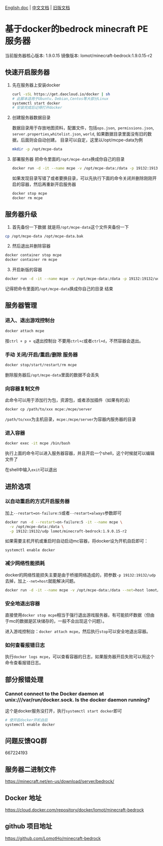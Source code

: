 [English doc]:https://github.com/LomotHo/minecraft-bedrock
[中文文档]:https://github.com/LomotHo/minecraft-bedrock/blob/master/readme_zh.md
[旧版文档]:https://github.com/LomotHo/minecraft-bedrock/blob/master/doc/zh/

[English doc] | [中文文档] | [旧版文档] 

# 基于docker的bedrock minecraft PE 服务器
当前服务器核心版本: 1.9.0.15 镜像版本: lomot/minecraft-bedrock:1.9.0.15-r2

## 快速开启服务器

1. 先在服务器上安装docker

	```bash
	curl -sSL https://get.daocloud.io/docker | sh
	# 此脚本适用于Ubuntu，Debian,Centos等大部分Linux
	systemctl start docker
	# 安装完成后记得打开docker
	```

	<!-- 这里仅介绍了Ubuntu14.04以上的版本，其它发行版请自行安装docker
	apt install docker.io
	此处附上docker-ce(社区版)官方中文安装文档：
	[docker安装文档](https://docs.docker-cn.com/engine/installation/linux/docker-ce/ubuntu/) -->
	
2. 创建服务器数据目录

	数据目录用于存放地图资料，配置文件，包括```ops.json```,``` permissions.json```, ```server.properties```,```whitelist.json```, ```world```, 如果数据目录里面没有旧的数据，后面则会自动创建。 目录可以自定，这里以/opt/mcpe-data为例
	
	```bash
	mkdir -p /opt/mcpe-data
	```

3. 部署服务器
	把命令里面的```/opt/mcpe-data```换成你自己的目录
	
	```bash
	docker run -d -it --name mcpe -v /opt/mcpe-data:/data -p 19132:19132/udp lomot/minecraft-bedrock:1.9.0.15-r2
	```
	如果发现目录写错了或者要换目录，可以先执行下面的命令关闭并删除刚刚开启的容器，然后再重新开启服务器
	
	```bash
	docker stop mcpe
	docker rm mcpe
	```

## 服务器升级
1. 首先备份一下数据
  就是将```/opt/mcpe-data```这个文件夹备份一下
	
  ```bash
  cp /opt/mcpe-data /opt/mcpe-data.bak
  ```

2. 然后退出并删除容器

  ```bash
  docker container stop mcpe
  docker container rm mcpe
  ```
3. 开启新版的容器

  ```bash
  docker run -d -it --name mcpe -v /opt/mcpe-data:/data -p 19132:19132/udp lomot/minecraft-bedrock:1.9.0.15-r2
  ```
  记得把命令里面的```/opt/mcpe-data```换成你自己的目录
  结束

## 服务器管理

### 进入、退出游戏控制台

```bash
docker attach mcpe
```
按```ctrl + p + q```退出控制台
不要用```ctrl+c```或者```ctrl+d```，不然容器会退出。

### 手动 关闭/开启/重启/删除 服务器

```bash
docker stop/start/restart/rm mcpe
```
删除服务器后```/opt/mcpe-data```里面的数据不会丢失

### 向容器复制文件
此命令可以用于添加行为包，资源包，或者添加插件（如果有的话）

```bash
docker cp /path/to/xxx mcpe:/mcpe/server
```
```/path/to/xxx```为主机目录，```mcpe:/mcpe/server```为容器内服务器的目录

### 进入容器

```bash
docker exec -it mcpe /bin/bash
```

执行上面的命令可以进入服务器容器，并且开启一个shell，这个时候就可以编辑文件了

在shell中输入```exit```可以退出

## 进阶选项

### 以自动重启的方式开启服务器
加上```--restart=on-failure:5```或者```--restart=always```参数即可

```bash
docker run -d --restart=on-failure:5 -it --name mcpe \
  -v /opt/mcpe-data:/data \
  -p 19132:19132/udp lomot/minecraft-bedrock:1.9.0.15-r2
```

如果需要主机开机或重启时自动启动mc容器，将docker设为开机自启即可：
```
systemctl enable docker
```

### 减少网络性能损耗
docker的网络性能损失主要是由于桥接网络造成的，把参数```-p 19132:19132/udp```去掉，加上```--net=host```就能解决问题。

```bash
docker run -d -it --name mcpe -v /opt/mcpe-data:/data --net=host lomot/minecraft-bedrock:1.9.0.15-r2
```

### 安全地退出容器
直接使用```docker stop mcpe```相当于强行退出游戏服务器，有可能损坏数据（但由于mc的数据是区块储存的，一般不会出现这个问题）。

进入游戏控制台：```docker attach mcpe```，然后执行```stop```可以安全地退出容器。

### 如何查看报错日志
执行```docker logs mcpe```，可以查看容器的日志，如果服务器开启失败可以用这个命令查看报错日志。

## 部分报错处理

### Cannot connect to the Docker daemon at unix:///var/run/docker.sock. Is the docker daemon running?
这个是docker服务没打开，执行```systemctl start docker```即可

```bash
# 使开启docker开机自启
systemctl enable docker
```

## 问题反馈QQ群
667224193

## 服务器二进制文件
https://minecraft.net/en-us/download/server/bedrock/

## Docker 地址
https://cloud.docker.com/repository/docker/lomot/minecraft-bedrock

## github 项目地址
https://github.com/LomotHo/minecraft-bedrock
